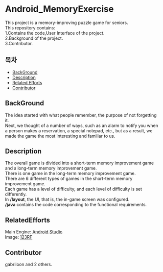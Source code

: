 # Android_MemoryExercise
This project is a memory-improving puzzle game for seniors.<br>
This repository contains:<br>
	1.Contains the code,User Interface of the project.<br>
	2.Background of the project.<br>
	3.Contributor.<br>
	
## 목차
- [BackGround](#BackGround)
- [Description](#Description)
- [Related Efforts](#RelatedEfforts)
- [Contributor](#Contributor)


## BackGround
The idea started with what people remember, the purpose of not forgetting it.<br>
Next, we thought of a number of ways, such as an alarm to notify you when a person makes a reservation, a special notepad, etc., but as a result, we made the game the most interesting and familiar to us.<br>
## Description
The overall game is divided into a short-term memory improvement game and a long-term memory improvement game.<br>
There is one game in the long-term memory improvement game.<br>
There are 6 different types of games in the short-term memory improvement game.<br>
Each game has a level of difficulty, and each level of difficulty is set differently.<br>
In **/layout**, the UI, that is, the in-game screen was configured.<br>
**/java** contains the code corresponding to the functional requirements.<br>

## RelatedEfforts
Main Engine: [Android Studio](https://developer.android.com/)<br>
Image:  [123RF](https://kr.123rf.com/)<br>
## Contributor
gabriloon and 2 others.

